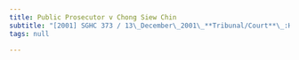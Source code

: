 ```yaml
---
title: Public Prosecutor v Chong Siew Chin
subtitle: "[2001] SGHC 373 / 13\_December\_2001\_**Tribunal/Court**\_:High\_Court\_**Coram**\_:Yong\_Pung\_How\_CJ\_**Counsel\_Name(s)**\_:Ravneet\_Kaur\_(Deputy\_Public\_Prosecutor)\_for\_the\_appellant/respondent;\_Ong\_Cheong\_Wei\_(Ong\_Cheong\_Wei\_&\_Co)\_for\_the\_respondent/appellant\_**Parties**\_:Public\_Prosecutor\_—\_Chong\_Siew\_Chin"
tags: null

---
```


